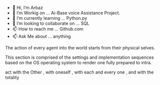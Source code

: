 - 👋 Hi, I’m Arbaz
- 👀 I’m Workig on ... Ai-Base voice Assistance Project.
- 🌱 I’m currently learning ... Python.py
- 💞️ I’m looking to collaborate on ... SQL
- 📫 How to reach me ... Github.com
- 📫 Ask Me about ... anything

The action of every agent 
into the world
starts
from their physical selves.

This section is comprised of the 
settings
and implementation sequences
based on the OS operating system
to render one
fully prepared
to intra. 

  act with the Other ,
  with oneself , 
  with each and every one ,
  and with the totality                     
<!---
arbazmukeri26/arbazmukeri26 is a ✨ special ✨ repository because its `README.md` (this file) appears on your GitHub profile.
You can click the Preview link to take a look at your changes.
--->
